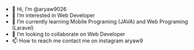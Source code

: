 - 👋 Hi, I’m @aryaw9026
- 👀 I’m interested in Web Developer
- 🌱 I’m currently learning Mobile Programing (JAVA) and Web Programing (Laravel)
- 💞️ I’m looking to collaborate on Web Developer
- 📫 How to reach me contact me on instagram aryaw9


<!---
aryaw9026/aryaw9026 is a ✨ special ✨ repository because its `README.md` (this file) appears on your GitHub profile.
You can click the Preview link to take a look at your changes.
--->
